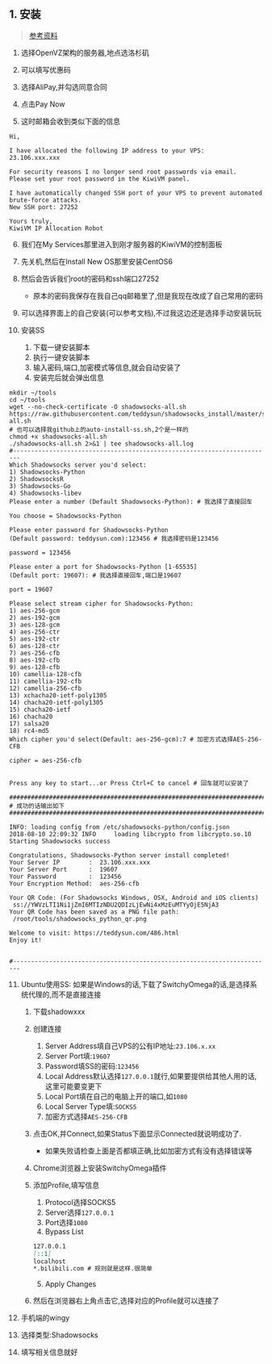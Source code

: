 ## 1. 安装
> [参考资料](http://www.huizhanzhang.com/2017/05/bandwagon-one-key-shadowsocks.html)

1. 选择OpenVZ架构的服务器,地点选洛杉矶

2. 可以填写优惠码

3. 选择AliPay,并勾选同意合同

4. 点击Pay Now

5. 这时邮箱会收到类似下面的信息
```
Hi,

I have allocated the following IP address to your VPS:
23.106.xxx.xxx

For security reasons I no longer send root passwords via email.
Please set your root password in the KiwiVM panel.

I have automatically changed SSH port of your VPS to prevent automated brute-force attacks.
New SSH port: 27252

Yours truly,
KiwiVM IP Allocation Robot
```

6. 我们在My Services那里进入到刚才服务器的KiwiVM的控制面板

7. 先关机,然后在Install New OS那里安装CentOS6

8. 然后会告诉我们root的密码和ssh端口27252
    + 原本的密码我保存在我自己qq邮箱里了,但是我现在改成了自己常用的密码
    
9. 可以选择界面上的自己安装(可以参考文档),不过我这边还是选择手动安装玩玩

10. 安装SS
    1. 下载一键安装脚本
    2. 执行一键安装脚本
    3. 输入密码,端口,加密模式等信息,就会自动安装了
    4. 安装完后就会弹出信息
```
mkdir ~/tools
cd ~/tools
wget --no-check-certificate -O shadowsocks-all.sh https://raw.githubusercontent.com/teddysun/shadowsocks_install/master/shadowsocks-all.sh
# 也可以选择我github上的auto-install-ss.sh,2个是一样的
chmod +x shadowsocks-all.sh
./shadowsocks-all.sh 2>&1 | tee shadowsocks-all.log
#------------------------------------------------------------------------
Which Shadowsocks server you'd select:
1) Shadowsocks-Python
2) ShadowsocksR
3) Shadowsocks-Go
4) Shadowsocks-libev
Please enter a number (Default Shadowsocks-Python): # 我选择了直接回车

You choose = Shadowsocks-Python

Please enter password for Shadowsocks-Python
(Default password: teddysun.com):123456 # 我选择密码是123456

password = 123456

Please enter a port for Shadowsocks-Python [1-65535]
(Default port: 19607): # 我选择直接回车,端口是19607

port = 19607

Please select stream cipher for Shadowsocks-Python:
1) aes-256-gcm
2) aes-192-gcm
3) aes-128-gcm
4) aes-256-ctr
5) aes-192-ctr
6) aes-128-ctr
7) aes-256-cfb
8) aes-192-cfb
9) aes-128-cfb
10) camellia-128-cfb
11) camellia-192-cfb
12) camellia-256-cfb
13) xchacha20-ietf-poly1305
14) chacha20-ietf-poly1305
15) chacha20-ietf
16) chacha20
17) salsa20
18) rc4-md5
Which cipher you'd select(Default: aes-256-gcm):7 # 加密方式选择AES-256-CFB

cipher = aes-256-cfb


Press any key to start...or Press Ctrl+C to cancel # 回车就可以安装了

#####################################################################################
# 成功的话输出如下
#####################################################################################

INFO: loading config from /etc/shadowsocks-python/config.json
2018-08-10 22:09:32 INFO     loading libcrypto from libcrypto.so.10
Starting Shadowsocks success

Congratulations, Shadowsocks-Python server install completed!
Your Server IP        :  23.106.xxx.xxx
Your Server Port      :  19607 
Your Password         :  123456 
Your Encryption Method:  aes-256-cfb 

Your QR Code: (For Shadowsocks Windows, OSX, Android and iOS clients)
 ss://YWVzLTI1Ni1jZmI6MTIzNDU2QDIzLjEwNi4xMzEuMTYyOjE5NjA3 
Your QR Code has been saved as a PNG file path:
 /root/tools/shadowsocks_python_qr.png 

Welcome to visit: https://teddysun.com/486.html
Enjoy it!


#------------------------------------------------------------------------

```
11. Ubuntu使用SS: 如果是Windows的话,下载了SwitchyOmega的话,是选择系统代理的,而不是直接连接
    1. 下载shadowxxx
    2. 创建连接
        1. Server Address填自己VPS的公有IP地址:`23.106.x.xx`
        2. Server Port填:`19607`
        3. Password填SS的密码:`123456`
        4. Local Address默认选择`127.0.0.1`就行,如果要提供给其他人用的话,这里可能要变更下
        5. Local Port填在自己的电脑上开的端口,如`1080`
        6. Local Server Type填:`SOCKS5`
        7. 加密方式选择`AES-256-CFB`
    3. 点击OK,并Connect,如果Status下面显示Connected就说明成功了.
        + 如果失败请检查上面是否都填正确,比如加密方式有没有选择错误等
        
    4. Chrome浏览器上安装SwitchyOmega插件
    5. 添加Profile,填写信息
        1. Protocol选择SOCKS5
        2. Server选择`127.0.0.1`
        3. Port选择`1080`
        4. Bypass List
        ```md
        127.0.0.1
        [::1]
        localhost
        *.bilibili.com # 规则就是这样.很简单
        ```
        5. Apply Changes
    6. 然后在浏览器右上角点击它,选择对应的Profile就可以连接了
        
    
12. 手机端的wingy
1. 选择类型:Shadowsocks
2. 填写相关信息就好
